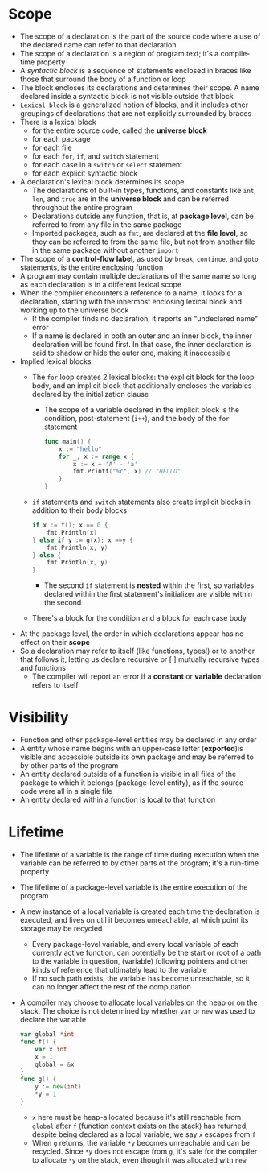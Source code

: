 # Scope
- The scope of a declaration is the part of the source code where a use of the declared name can refer to that declaration
- The scope of a declaration is a region of program text; it's a  compile-time property
- A *syntactic block* is a sequence of statements enclosed in braces like those that surround the body of a function or loop
- The block encloses its declarations and determines their scope. A name declared inside a syntactic block is not visible outside that block
- `Lexical block` is a generalized notion of blocks, and it includes other groupings of declarations that are not explicitly surrounded by braces
- There is a lexical block 
    - for the entire source code, called the **universe block**
    - for each package
    - for each file
    - for each `for`, `if`, and `switch` statement
    - for each case in a `switch` or `select` statement
    - for each explicit syntactic block
- A declaration's lexical block determines its scope
    - The declarations of built-in types, functions, and constants like `int`, `len`, and `true` are in the **universe block** and can be referred throughout the entire program
    - Declarations outside any function, that is, at **package level**, can be referred to from any file in the same package
    - Imported packages, such as `fmt`, are declared at the **file level**, so they can be referred to from the same file, but not from another file in the same package without another `import`
- The scope of a **control-flow label**, as used by `break`, `continue`, and `goto` statements, is the entire enclosing function
- A program may contain multiple declarations of the same name so long as each declaration is in a different lexical scope
- When the compiler encounters a reference to a name, it looks for a declaration, starting with the innermost enclosing lexical block and working up to the universe block
    - If the compiler finds no declaration, it reports an "undeclared name" error
    - If a name is declared in both an outer and an inner block, the inner declaration will be found first. In that case, the inner declaration is said to shadow or hide the outer one, making it inaccessible
- Implied lexical blocks
    - The `for` loop creates 2 lexical blocks: the explicit block for the loop body, and an implicit block that additionally encloses the variables declared by the initialization clause
        - The scope of a variable declared in the implicit block is the condition, post-statement (`i++`), and the body of the `for` statement

            ```go
            func main() {
                x := "hello"
                for _, x := range x {
                    x := x + 'A' - 'a'
                    fmt.Printf("%c", x) // "HELLO"
                }
            }
            ```

    - `if` statements and `switch` statements also create implicit blocks in addition to their body blocks

        ```go
        if x := f(); x == 0 {
            fmt.Println(x)
        } else if y := g(x); x ==y {
            fmt.Println(x, y)
        } else {
            fmt.Println(x, y)
        }
        ```

        - The second `if` statement is **nested** within the first, so variables declared within the first statement's initializer are visible within the second
    - There's a block for the condition and a block for each case body
- At the package level, the order in which declarations appear has no effect on their **scope**
- So a declaration may refer to itself (like functions, types!) or to another that follows it, letting us declare recursive or [ ] mutually recursive types and functions
    - The compiler will report an error if a **constant** or **variable** declaration refers to itself
# Visibility
- Function and other package-level entities may be declared in any order
- A entity whose name begins with an upper-case letter (**exported**)is visible and accessible outside its own package and may be referred to by other parts of the program
- An entity declared outside of a function is visible in all files of the package to which it belongs (package-level entity), as if the source code were all in a single file
- An entity declared within a function is local to that function
# Lifetime
- The lifetime of a variable is the range of time during execution when the variable can be referred to by other parts of the program; it's a run-time property
- The lifetime of a package-level variable is the entire execution of the program
- A new instance of a local variable is created each time the declaration is executed, and lives on util it becomes unreachable, at which point its storage may be recycled
    - Every package-level variable, and every local variable of each currently active function, can potentially be the start or root of a path to the variable in question, (variable) following pointers and other kinds of reference that ultimately lead to the variable
    - If no such path exists, the variable has become unreachable, so it can no longer affect the rest of the computation
- A compiler may choose to allocate local variables on the heap or on the stack. The choice is not determined by whether `var` or `new` was used to declare the variable

    ```go
    var global *int
    func f() {
        var x int
        x = 1
        global = &x
    }
    func g() {
        y := new(int)
        *y = 1
    }
    ```

    - `x` here must be heap-allocated because it's still reachable from `global` after `f` (function context exists on the stack) has returned, despite being declared as a local variable; we say `x` escapes from `f`
    - When `g` returns, the variable `*y` becomes unreachable and can be recycled. Since `*y` does not escape from `g`, it's safe for the compiler to allocate `*y` on the stack, even though it was allocated with `new`
